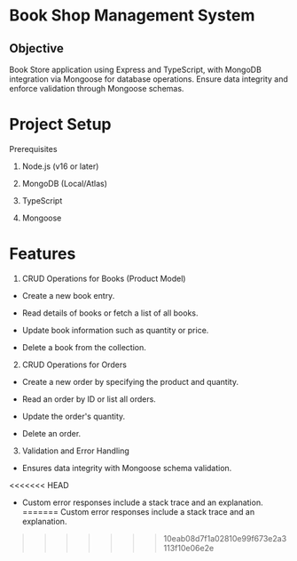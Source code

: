 # Book Shop Management System

## Objective

Book Store application using Express and TypeScript, with MongoDB integration via Mongoose for database operations. Ensure data integrity and enforce validation through Mongoose schemas.

# Project Setup

Prerequisites

1. Node.js (v16 or later)

2. MongoDB (Local/Atlas)

3. TypeScript

4. Mongoose



# Features

1. CRUD Operations for Books (Product Model)

- Create a new book entry.

- Read details of books or fetch a list of all books.

- Update book information such as quantity or price.

- Delete a book from the collection.

2. CRUD Operations for Orders

- Create a new order by specifying the product and quantity.

- Read an order by ID or list all orders.

- Update the order's quantity.

- Delete an order.

3. Validation and Error Handling

- Ensures data integrity with Mongoose schema validation.

<<<<<<< HEAD
- Custom error responses include a stack trace and an explanation.
=======
Custom error responses include a stack trace and an explanation.
>>>>>>> 10eab08d7f1a02810e99f673e2a3113f10e06e2e
